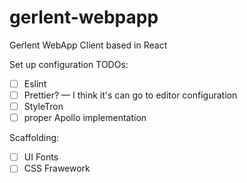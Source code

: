 # gerlent-webpapp

Gerlent WebApp Client based in React

Set up configuration TODOs:

- [ ] Eslint
- [ ] Prettier? — I think it's can go to editor configuration
- [ ] StyleTron
- [ ] proper Apollo implementation

Scaffolding:

- [ ] UI Fonts
- [ ] CSS Frawework
